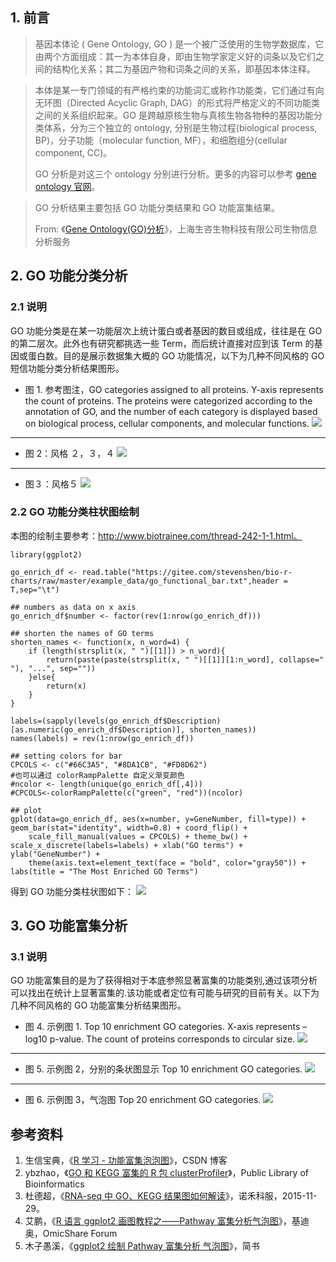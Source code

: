 ## 1. 前言

> 基因本体论 ( Gene Ontology, GO ) 是一个被广泛使用的生物学数据库，它由两个方面组成：其一为本体自身，即由生物学家定义好的词条以及它们之间的结构化关系；其二为基因产物和词条之间的关系，即基因本体注释。

> 本体是某一专门领域的有严格约束的功能词汇或称作功能类，它们通过有向无环图（Directed Acyclic Graph, DAG）的形式将严格定义的不同功能类之间的关系组织起来。GO 是跨越原核生物与真核生物各物种的基因功能分类体系，分为三个独立的 ontology, 分别是生物过程(biological process, BP)，分子功能（molecular function, MF），和细胞组分(cellular component, CC)。
>
> GO 分析是对这三个 ontology 分别进行分析。更多的内容可以参考 [gene ontology 官网](http://www.geneontology.org)。

> GO 分析结果主要包括 GO 功能分类结果和 GO 功能富集结果。
>
> From: 《[Gene Ontology(GO)分析](http://www.biorefer.com/biorefer/html/fenxifuwu/shengwuxinxifenxifuwu/2010/0806/42.html)》，上海生咨生物科技有限公司生物信息分析服务

## 2. GO 功能分类分析

### 2.1 说明

GO 功能分类是在某一功能层次上统计蛋白或者基因的数目或组成，往往是在 GO 的第二层次。此外也有研究都挑选一些 Term，而后统计直接对应到该 Term 的基因或蛋白数。目的是展示数据集大概的 GO 功能情况，以下为几种不同风格的 GO 短信功能分类分析结果图形。

- 图 1. 参考图注，GO categories assigned to all proteins. Y-axis represents the count of proteins. The proteins were categorized according to the annotation of GO, and the number of each category is displayed based on biological process, cellular components, and molecular functions.
  ![](https://cdn.nlark.com/yuque/0/2019/png/126032/1575536732848-0f085442-1ce8-41e8-b91e-3f68df583bfa.png#height=283&id=PWJyA&originHeight=283&originWidth=600&originalType=binary&ratio=1&size=0&status=done&style=none&width=600)

---

- 图 2：风格 ２，３，４
  ![](https://cdn.nlark.com/yuque/0/2019/jpeg/126032/1575536732782-4c94d93c-d811-4d6b-90ea-1b63fa739815.jpeg#height=775&id=G3DE7&originHeight=775&originWidth=600&originalType=binary&ratio=1&size=0&status=done&style=none&width=600)

---

- 图３：风格５
  ![](https://cdn.nlark.com/yuque/0/2019/png/126032/1575536732827-b6378816-6fd1-4188-a156-87aadf64ed4f.png#height=400&id=Pb0bR&originHeight=400&originWidth=600&originalType=binary&ratio=1&size=0&status=done&style=none&width=600)

### 2.2 GO 功能分类柱状图绘制

本图的绘制主要参考：http://www.biotrainee.com/thread-242-1-1.html。

```
library(ggplot2)

go_enrich_df <- read.table("https://gitee.com/stevenshen/bio-r-charts/raw/master/example_data/go_functional_bar.txt",header = T,sep="\t")

## numbers as data on x axis
go_enrich_df$number <- factor(rev(1:nrow(go_enrich_df)))

## shorten the names of GO terms
shorten_names <- function(x, n_word=4) {
    if (length(strsplit(x, " ")[[1]]) > n_word){
        return(paste(paste(strsplit(x, " ")[[1]][1:n_word], collapse=" "), "...", sep=""))
    }else{
        return(x)
    }
}

labels=(sapply(levels(go_enrich_df$Description)[as.numeric(go_enrich_df$Description)], shorten_names))
names(labels) = rev(1:nrow(go_enrich_df))

## setting colors for bar
CPCOLS <- c("#66C3A5", "#8DA1CB", "#FD8D62")
#也可以通过 colorRampPalette 自定义渐变颜色
#ncolor <- length(unique(go_enrich_df[,4]))
#CPCOLS<-colorRampPalette(c("green", "red"))(ncolor)

## plot
gplot(data=go_enrich_df, aes(x=number, y=GeneNumber, fill=type)) + geom_bar(stat="identity", width=0.8) + coord_flip() +
    scale_fill_manual(values = CPCOLS) + theme_bw() + scale_x_discrete(labels=labels) + xlab("GO terms") + ylab("GeneNumber") +
    theme(axis.text=element_text(face = "bold", color="gray50")) + labs(title = "The Most Enriched GO Terms")
```

得到 GO 功能分类柱状图如下：
![](https://cdn.nlark.com/yuque/0/2019/png/126032/1575536732807-8b217394-e616-4d88-a6b9-140e0f0f5c1e.png#height=840&id=Vj2s9&originHeight=840&originWidth=840&originalType=binary&ratio=1&size=0&status=done&style=none&width=840)

## 3. GO 功能富集分析

### 3.1 说明

GO 功能富集目的是为了获得相对于本底参照显著富集的功能类别,通过该项分析可以找出在统计上显著富集的.该功能或者定位有可能与研究的目前有关。以下为几种不同风格的 GO 功能富集分析结果图形。

- 图 4. 示例图 1. Top 10 enrichment GO categories. X-axis represents –log10 p-value. The count of proteins corresponds to circular size.
  ![](https://cdn.nlark.com/yuque/0/2019/png/126032/1575536732852-a2d667c6-ac61-450d-9c8e-50f4c6a9366c.png#height=869&id=duuuj&originHeight=869&originWidth=599&originalType=binary&ratio=1&size=0&status=done&style=none&width=599)

---

- 图 5. 示例图 2，分别的条状图显示 Top 10 enrichment GO categories.
  ![](https://cdn.nlark.com/yuque/0/2019/png/126032/1575536732805-4cc919d1-e7c0-4553-a525-9848bc4b2ba0.png#height=350&id=VjcW7&originHeight=350&originWidth=600&originalType=binary&ratio=1&size=0&status=done&style=none&width=600)

---

- 图 6. 示例图 3，气泡图 Top 20 enrichment GO categories.
  ![](https://cdn.nlark.com/yuque/0/2019/png/126032/1575536732810-8b68f8e4-5a6d-4a50-badc-9171cd5f1627.png#height=528&id=v3asf&originHeight=528&originWidth=600&originalType=binary&ratio=1&size=0&status=done&style=none&width=600)

## 参考资料

1. 生信宝典，《[R 学习 - 功能富集泡泡图](https://blog.csdn.net/qazplm12_3/article/details/76474671)》，CSDN 博客
2. ybzhao，《[GO 和 KEGG 富集的 R 包 clusterProfiler](https://www.plob.org/article/9700.html)》，Public Library of Bioinformatics
3. 杜德超，《[RNA-seq 中 GO、KEGG 结果图如何解读](https://mp.weixin.qq.com/s?__biz=MzA5NzE1MTYwMw%3D%3D&idx=1&mid=400906256&scene=21&sn=71d2f3b01e23c614eed34a61a150e355)》，诺禾科服，2015-11-29。
4. 艾鹏，《[R 语言 ggplot2 画图教程之——Pathway 富集分析气泡图](http://www.omicshare.com/forum/thread-146-1-1.html)》，基迪奥，OmicShare Forum
5. 木子愚溪，《[ggplot2 绘制 Pathway 富集分析 气泡图](https://www.jianshu.com/p/6614cb469b2a)》，简书
